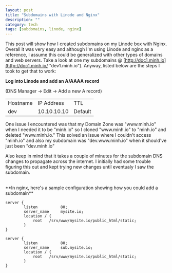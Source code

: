 ```yaml
---
layout: post
title: "Subdomains with Linode and Nginx"
description: ""
category: tech
tags: [subdomains, linode, nginx]
---
```

This post will show how I created subdomains on my Linode box with Nginx. Overall it was
very easy and although I'm using Linode and nginx as a reference, I assume this could be generalized
with other types of domains and web servers. Take a look at one my subdomains @ [http://doc1.minh.io](http://doc1.minh.io/ "dev1.minh.io").
Anyway, listed below are the steps I took to get that to work:

**Log into Linode and add an A/AAAA record**
<p>(DNS Manager -> Edit -> Add a new A record)</p>
<table class="table">
    <tr>
        <td>Hostname</td>
        <td>IP Address</td>
        <td>TTL</td>
    </tr>
    <tr>
        <td>dev</td>
        <td>10.10.10.10</td>
        <td>Default</td>
    </tr>
</table>
One issue I encountered was that my Domain Zone was "www.minh.io" when 
I needed it to be "minh.io" so I cloned "www.minh.io" to "minh.io" and deleted 
"www.minh.io." This solved an issue where I couldn't access "minh.io"
and also my subdomain was "dev.www.minh.io" when it should've just been "dev.minh.io"

Also keep in mind that it takes a couple of minutes for the subdomain DNS changes to propagate across
the internet. I initially had some trouble figuring this out and kept trying
new changes until eventualy I saw the subdomain.

<br>
**In nginx, here's a sample configuration showing how you could add a subdomain**

<pre class="prettyprint"><code class="no-highlight">server {
        listen          80;
        server_name     mysite.io;
        location / {
            root   /srv/www/mysite.io/public_html/static;
        }
}

server {
        listen          80;
        server_name     sub.mysite.io;
        location / {
            root   /srv/www/mysite.io/public_html/static;
        }
}
</code></pre>
